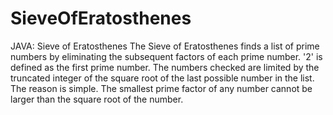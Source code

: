 # SieveOfEratosthenes
JAVA: Sieve of Eratosthenes
The Sieve of Eratosthenes finds a list of prime numbers by eliminating the subsequent factors of each prime number. '2' is defined as the first prime number.
The numbers checked are limited by the truncated integer of the square root of the last possible number in the list. The reason is simple. The smallest prime factor of any number cannot be larger than the square root of the number.
